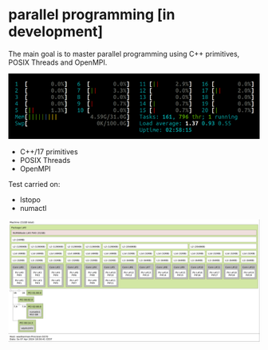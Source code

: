 # parallel programming [in development]
The main goal is to master parallel programming using C++ primitives, POSIX Threads and OpenMPI.

<img src="doc/screen.gif">

- C++/17 primitives
- POSIX Threads
- OpenMPI


Test carried on: 
-   lstopo
-   numactl

<img src="doc/machine.png">
